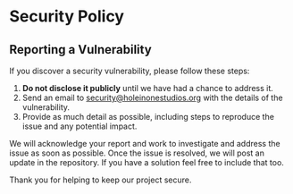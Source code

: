 # Security Policy

## Reporting a Vulnerability

If you discover a security vulnerability, please follow these steps:

1. **Do not disclose it publicly** until we have had a chance to address it.
2. Send an email to security@holeinonestudios.org with the details of the vulnerability.
3. Provide as much detail as possible, including steps to reproduce the issue and any potential impact.

We will acknowledge your report and work to investigate and address the issue as soon as possible. Once the issue is resolved, we will post an update in the repository. If you have a solution feel free to include that too.

Thank you for helping to keep our project secure.
